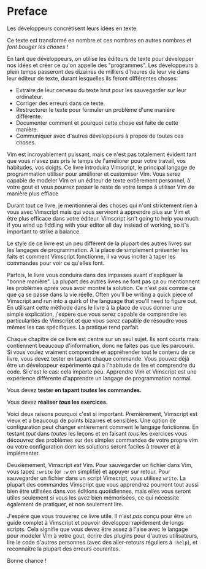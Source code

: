 Preface
=======

Les développeurs concrétisent leurs idées en texte.

Ce texte est transformé en nombre et ces nombres en autres nombres et *font
bouger les choses !*

En tant que développeurs, on utilise les éditeurs de texte pour développer nos
idées et créer ce qu'on appelle des "programmes". Les développeurs à plein temps
passeront des dizaines de milliers d'heures de leur vie dans leur éditeur de
texte, durant lesquelles ils feront différentes choses:

* Extraire de leur cerveau du texte brut pour les sauvegarder sur leur
  ordinateur.
* Corriger des erreurs dans ce texte.
* Restructurer le texte pour formuler un problème d'une manière différente.
* Documenter comment et pourquoi cette chose est faite de cette manière.
* Communiquer avec d'autres développeurs à propos de toutes ces choses.


Vim est incroyablement puissant, mais ce n'est pas totalement évident tant que
vous n'avez pas pris le temps de l'améliorer pour votre travail, vos habitudes,
vos doigts.
Ce livre introduira Vimscript, le principal langage de programmation utiliser
pour améliorer et customiser Vim. Vous serez capable de modeler Vim en un
éditeur de texte entièrement personnel, à votre gout et vous pourrez passer le
reste de votre temps à utiliser Vim de manière plus effiace

Durant tout ce livre, je mentionnerai des choses qui n'ont strictement rien à
vous avec Vimscript mais qui vous serviront à apprendre plus sur Vim et être
plus efficace dans votre éditeur. Vimscript isn't
going to help you much if you wind up fiddling with your editor all day instead
of working, so it's important to strike a balance.

Le style de ce livre est un peu différent de la plupart des autres livres sur
les langages de programmation. A la place de simplement présenter les faits et
comment Vimscript fonctionne, il va vous inciter à taper les commandes pour
voir ce qu'elles font.

Parfois, le livre vous conduira dans des impasses avant d'expliquer la "bonne
manière". La plupart des autres livres ne font pas ça ou mentionnent les
problèmes *après* vous avoir montré la solution. Ce n'est pas comme ça que ça se
passe dans la vie réelle.  Often you'll be writing a quick piece of
Vimscript and run into a quirk of the language that you'll need to figure out.
En utilisant cette méthode dans le livre à la place de vous donner une simple
explication, j'espère que vous serez capable de comprendre les particularités de
Vimscript et que vous serez capable de résoudre vous mêmes les cas spécifiques.
La pratique rend parfait.

Chaque chapitre de ce livre est centré sur un seul sujet. Ils sont courts mais
contiennent beaucoup d'information, donc ne faites pas que les parcourir. Si
vous voulez vraiment comprendre et appréhender tout le contenu de ce livre, vous
devez tester en tapant chaque commande. Vous pouvez déjà être un développeur
expérimenté qui a l'habitude de lire et comprendre du code. Si c'est le cas:
cela importe peu. Apprendre Vim et Vimscript est une expérience différente
d'apprendre un langage de programmation normal.

Vous devez **tester en tapant *toutes* les commandes.**

Vous devez **réaliser *tous* les exercices.**

Voici deux raisons pourquoi c'est si important. Premièrement, Vimscript est
vieux et a beaucoup de points bizarres et sensibles. Une option de configuration
peut changer entièrement comment le langage fonctionne. En testant *tout* dans
*toutes* les leçons et en faisant *tous* les exercices vous découvrez des
problèmes sur des simples commandes de votre propre vim ou votre configuration
dont les solutions seront faciles à trouver et à implémenter.

Deuxièmement, Vimscript *est* Vim. Pour sauvegarder un fichier dans Vim, vous
tapez `:write` (or `:w` en simplifié) et appuyer sur retour. Pour sauvegarder un
fichier dans un script Vimscript, vous utilisez `write`. La plupart des
commandes Vimscript que vous apprendrez pourront tout aussi bien être utilisées dans vos
éditions quotidiennes, mais elles vous seront utiles seulement si vous les avez
bien mémorisées, ce qui nécessite également de pratiquer, et non seulement lire.

J'espère que vous trouverez ce livre utile. Il *n'est pas* conçu pour être un
guide complet à Vimscript et pouvoir développer rapidement de longs scripts.
Cela signifie que vous devez être assez à l'aise avec le langage pour modeler
Vim à votre gout, écrire des plugins pour d'autres utilisateurs, lire le code
d'autres personnes (avec des aller-retours réguliers à `:help`), et reconnaitre
la plupart des erreurs courantes.

Bonne chance !
